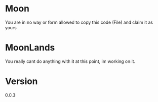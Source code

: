 # Moon
You are in no way or form allowed to copy this code (File) and claim it as yours

# MoonLands
You really cant do anything with it at this point, im working on it.

# Version
0.0.3
